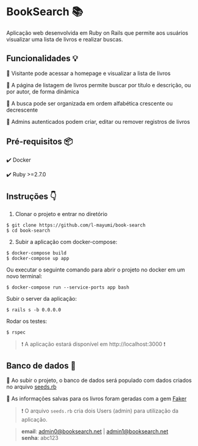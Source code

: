# BookSearch :books:

Aplicação web desenvolvida em Ruby on Rails que permite aos usuários visualizar uma lista de livros e realizar buscas.

## Funcionalidades :bulb:

:bookmark: Visitante pode acessar a homepage e visualizar a lista de livros 

:bookmark: A página de listagem de livros permite buscar por título e descrição, ou por autor, de forma dinâmica

:bookmark: A busca pode ser organizada em ordem alfabética crescente ou decrescente

:bookmark: Admins autenticados podem criar, editar ou remover registros de livros

## Pré-requisitos :package:

:heavy_check_mark: Docker


:heavy_check_mark: Ruby >=2.7.0

## Instruções :point_down:

1. Clonar o projeto e entrar no diretório

```
$ git clone https://github.com/l-mayumi/book-search
$ cd book-search
```

2. Subir a aplicação com docker-compose:

```
$ docker-compose build
$ docker-compose up app
```

Ou executar o seguinte comando para abrir o projeto no docker em um novo terminal:
```
$ docker-compose run --service-ports app bash
```

Subir o server da aplicação:
```
$ rails s -b 0.0.0.0
```

Rodar os testes:
```
$ rspec
```

> :exclamation: A aplicação estará disponível em http://localhost:3000 :exclamation:

## Banco de dados :floppy_disk:

:bookmark: Ao subir o projeto, o banco de dados será populado com dados criados no arquivo [seeds.rb](https://github.com/l-mayumi/book-search/blob/master/db/seeds.rb)

:bookmark: As informações salvas para os livros foram geradas com a gem [Faker](https://github.com/faker-ruby/faker/)

> :exclamation: O arquivo `seeds.rb` cria dois Users (admin) para utilização da aplicação.

> **email**: admin0@booksearch.net | admin1@booksearch.net<br>
> **senha**: abc123